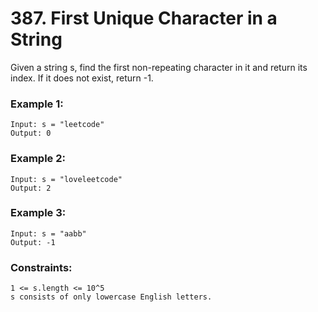 # 387. First Unique Character in a String

Given a string s, find the first non-repeating character in it and return its index. If it does not exist, return -1.

 

### Example 1:
```
Input: s = "leetcode"
Output: 0
```
### Example 2:
```
Input: s = "loveleetcode"
Output: 2
```
### Example 3:
```
Input: s = "aabb"
Output: -1
```

### Constraints:
```
1 <= s.length <= 10^5
s consists of only lowercase English letters.
```
